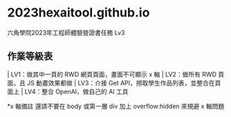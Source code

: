 # 2023hexaitool.github.io

六角學院2023年工程師體驗營證書任務 Lv3

## 作業等級表
| LV1：做其中一頁的 RWD 網頁頁面，畫面不可顯示 x 軸
| LV2：做所有 RWD 頁面，且 JS 動畫效果都做
| LV3：介接 Get API，撈取學生作品列表，並整合在頁面上
| LV4：整合 OpenAI，做自己的 AI 工具


*x 軸備註
還請不要在 body 或第一層 div 加上 overflow:hidden 來規避 x 軸問題
